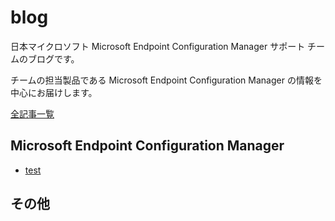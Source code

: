 # blog
日本マイクロソフト Microsoft Endpoint Configuration Manager サポート チームのブログです。

チームの担当製品である Microsoft Endpoint Configuration Manager の情報を中心にお届けします。

[全記事一覧](https://jpazureid.github.io/blog/archives/)

## Microsoft Endpoint Configuration Manager

- [test](./articles/test/test.md)


## その他
